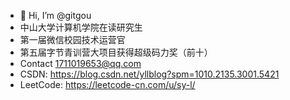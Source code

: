 - 👋 Hi, I’m @gitgou 
- 中山大学计算机学院在读研究生
- 第一届微信校园技术运营官
- 第五届字节青训营大项目获得超级码力奖（前十）
- Contact 1711019653@qq.com
-  CSDN: https://blog.csdn.net/yllblog?spm=1010.2135.3001.5421
-  LeetCode: https://leetcode-cn.com/u/sy-l/




